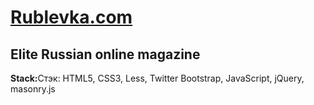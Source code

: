 <h1><a href='http://rublevka.com/'>Rublevka.com</a></h1>
<h2>Elite Russian online magazine</h2>
<p><strong>Stack:</strong>Стэк: HTML5, CSS3, Less, Twitter Bootstrap, JavaScript, jQuery, masonry.js</p>


